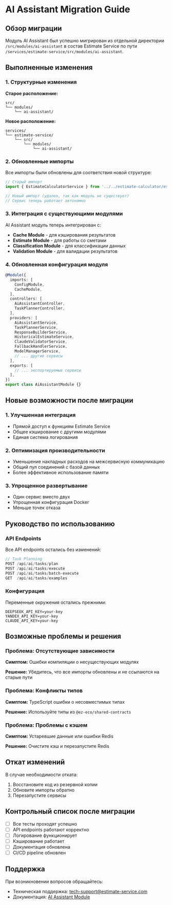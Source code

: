 # AI Assistant Migration Guide

## Обзор миграции

Модуль AI Assistant был успешно мигрирован из отдельной директории `/src/modules/ai-assistant` в состав Estimate Service по пути `/services/estimate-service/src/modules/ai-assistant`.

## Выполненные изменения

### 1. Структурные изменения

**Старое расположение:**
```
src/
└── modules/
    └── ai-assistant/
```

**Новое расположение:**
```
services/
└── estimate-service/
    └── src/
        └── modules/
            └── ai-assistant/
```

### 2. Обновленные импорты

Все импорты были обновлены для соответствия новой структуре:

```typescript
// Старый импорт
import { EstimateCalculatorService } from '../../estimate-calculator/estimate-calculator.service';

// Новый импорт (удален, так как модуль не существует)
// Сервис теперь работает автономно
```

### 3. Интеграция с существующими модулями

AI Assistant модуль теперь интегрирован с:
- **Cache Module** - для кэширования результатов
- **Estimate Module** - для работы со сметами
- **Classification Module** - для классификации данных
- **Validation Module** - для валидации результатов

### 4. Обновленная конфигурация модуля

```typescript
@Module({
  imports: [
    ConfigModule,
    CacheModule,
  ],
  controllers: [
    AiAssistantController,
    TaskPlannerController,
  ],
  providers: [
    AiAssistantService,
    TaskPlannerService,
    ResponseBuilderService,
    HistoricalEstimateService,
    ClaudeValidatorService,
    FallbackHandlerService,
    ModelManagerService,
    // ... другие сервисы
  ],
  exports: [
    // ... экспортируемые сервисы
  ],
})
export class AiAssistantModule {}
```

## Новые возможности после миграции

### 1. Улучшенная интеграция
- Прямой доступ к функциям Estimate Service
- Общее кэширование с другими модулями
- Единая система логирования

### 2. Оптимизация производительности
- Уменьшение накладных расходов на межсервисную коммуникацию
- Общий пул соединений с базой данных
- Более эффективное использование памяти

### 3. Упрощенное развертывание
- Один сервис вместо двух
- Упрощенная конфигурация Docker
- Меньше точек отказа

## Руководство по использованию

### API Endpoints

Все API endpoints остались без изменений:

```typescript
// Task Planning
POST /api/ai/tasks/plan
POST /api/ai/tasks/execute
POST /api/ai/tasks/batch-execute
GET  /api/ai/tasks/examples
```

### Конфигурация

Переменные окружения остались прежними:

```env
DEEPSEEK_API_KEY=your-key
YANDEX_API_KEY=your-key
CLAUDE_API_KEY=your-key
```

## Возможные проблемы и решения

### Проблема: Отсутствующие зависимости

**Симптом:** Ошибки компиляции о несуществующих модулях

**Решение:** Убедитесь, что все импорты обновлены и не ссылаются на старые пути

### Проблема: Конфликты типов

**Симптом:** TypeScript ошибки о несовместимых типах

**Решение:** Используйте типы из `@ez-eco/shared-contracts`

### Проблема: Проблемы с кэшем

**Симптом:** Устаревшие данные или ошибки Redis

**Решение:** Очистите кэш и перезапустите Redis

## Откат изменений

В случае необходимости отката:

1. Восстановите код из резервной копии
2. Обновите импорты обратно
3. Перезапустите сервисы

## Контрольный список после миграции

- [ ] Все тесты проходят успешно
- [ ] API endpoints работают корректно
- [ ] Логирование функционирует
- [ ] Кэширование работает
- [ ] Документация обновлена
- [ ] CI/CD pipeline обновлен

## Поддержка

При возникновении вопросов обращайтесь:
- Техническая поддержка: tech-support@estimate-service.com
- Документация: [AI Assistant Module](../architecture/AI_ASSISTANT_MODULE.md)
